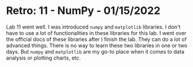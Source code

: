 # Retro: 11 - NumPy - 01/15/2022

Lab 11 went well. I was introduced `numpy` and `matplotlib` libraries. I don't have to use a lot of functionalities in these libraries for this lab. I went over the official docs of these libraries after I finish the lab. They can do a lot of advanced things. There is no way to learn these two libraries in one or two days. But `numpy` and `matplotlib` are my go-to place when it comes to data analysis or plotting charts, etc.
